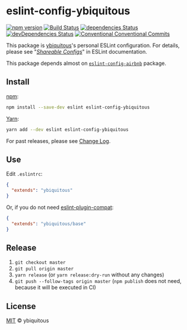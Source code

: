 # eslint-config-ybiquitous

[![npm version](https://badge.fury.io/js/eslint-config-ybiquitous.svg)](https://badge.fury.io/js/eslint-config-ybiquitous)
[![Build Status](https://travis-ci.org/ybiquitous/eslint-config-ybiquitous.svg?branch=master)](https://travis-ci.org/ybiquitous/eslint-config-ybiquitous)
[![dependencies Status](https://david-dm.org/ybiquitous/eslint-config-ybiquitous/status.svg)](https://david-dm.org/ybiquitous/eslint-config-ybiquitous)
[![devDependencies Status](https://david-dm.org/ybiquitous/eslint-config-ybiquitous/dev-status.svg)](https://david-dm.org/ybiquitous/eslint-config-ybiquitous?type=dev)
[![Conventional Conventional Commits](https://img.shields.io/badge/Conventional%20Commits-1.0.0-yellow.svg)](https://conventionalcommits.org)

This package is [ybiquitous](https://github.com/ybiquitous)'s personal ESLint configuration.
For details, please see "[*Shareable Configs*](https://eslint.org/docs/developer-guide/shareable-configs)" in ESLint documentation.

This package depends almost on [`eslint-config-airbnb`](https://npmjs.com/eslint-config-airbnb) package.

## Install

[npm](https://npmjs.com/):

```sh
npm install --save-dev eslint eslint-config-ybiquitous
```

[Yarn](https://yarnpkg.com/):

```sh
yarn add --dev eslint eslint-config-ybiquitous
```

For past releases, please see [Change Log](CHANGELOG.md).

## Use

Edit `.eslintrc`:

```json
{
  "extends": "ybiquitous"
}
```

Or, if you do not need [eslint-plugin-compat](https://www.npmjs.com/package/eslint-plugin-compat):

```json
{
  "extends": "ybiquitous/base"
}
```

## Release

1. `git checkout master`
1. `git pull origin master`
1. `yarn release` (or `yarn release:dry-run` without any changes)
1. `git push --follow-tags origin master`
   (`npm publish` does not need, because it will be executed in CI)

## License

[MIT](LICENSE) © ybiquitous
